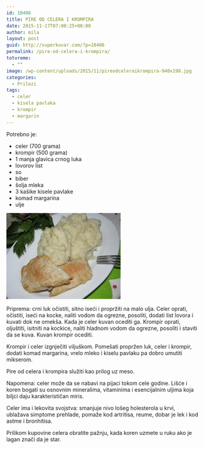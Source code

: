 ```yaml
---
id: 10406
title: PIRE OD CELERA I KROMPIRA
date: 2015-11-17T07:08:25+00:00
author: mila
layout: post
guid: http://superkuvar.com/?p=10406
permalink: /pire-od-celera-i-krompira/
totvreme:
  - ""
image: /wp-content/uploads/2015/11/pireodceleraikrompira-940x198.jpg
categories:
  - Prilozi
tags:
  - celer
  - kisela pavlaka
  - krompir
  - margarin
---
```

Potrebno je:  
* celer (700 grama)  
* krompir (500 grama)  
* 1 manja glavica crnog luka  
* lovorov list  
* so  
* biber  
* šolja mleka  
* 3 kašike kisele pavlake  
* komad margarina  
* ulje

[<img class="alignnone size-medium wp-image-10408" src="/wp-content/uploads/2015/11/pireodceleraikrompira-300x225.jpg" alt="pireodceleraikrompira" width="300" height="225" />](/wp-content/uploads/2015/11/pireodceleraikrompira-e1447743182460.jpg)

Priprema: crni luk očistiti, sitno iseći i propržiti na malo ulja. Celer oprati, očistiti, iseći na kocke, naliti vodom da ogrezne, posoliti, dodati list lovora i kuvati dok ne omekša. Kada je celer kuvan ocediti ga. Krompir oprati, oljuštiti, isitniti na kockice, naliti hladnom vodom da ogrezne, posoliti i staviti da se kuva. Kuvan krompir ocediti.

Krompir i celer izgnječiti viljuškom. Pomešati propržen luk, celer i krompir, dodati komad margarina, vrelo mleko i kiselu pavlaku pa dobro umutiti mikserom.

Pire od celera i krompira služiti kao prilog uz meso.

Napomena: celer može da se nabavi na pijaci tokom cele godine. Lišće i koren bogati su osnovnim mineralima, vitaminima i esencijalnim uljima koja biljci daju karakterističan miris.

Celer ima i lekovita svojstva: smanjuje nivo lošeg holesterola u krvi, ublažava simptome prehlade, pomaže kod artritisa, reume, dobar je lek i kod astme i bronhitisa.

Prilikom kupovine celera obratite pažnju, kada koren uzmete u ruku ako je lagan znači da je star.